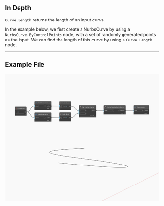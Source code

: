 ## In Depth
`Curve.Length` returns the length of an input curve. 

In the example below, we first create a NurbsCurve by using a `NurbsCurve.ByControlPoints` node, with a set of randomly generated points as the input. We can find the length of this curve by using a `Curve.Length` node.

___
## Example File

![Length](./Autodesk.DesignScript.Geometry.Curve.Length_img.jpg)

